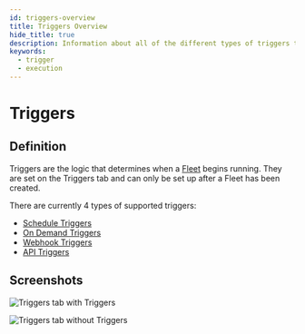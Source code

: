 ```yaml
---
id: triggers-overview
title: Triggers Overview
hide_title: true
description: Information about all of the different types of triggers that Shipyard supports.
keywords:
  - trigger
  - execution
---
```


# Triggers

## Definition

Triggers are the logic that determines when a [Fleet](../fleets/fleets-overview.md) begins running. They are set on the Triggers tab and can only be set up after a Fleet has been created.

There are currently 4 types of supported triggers:

- [Schedule Triggers](schedule-triggers.md)
- [On Demand Triggers](on-demand-triggers.md)
- [Webhook Triggers](webhook-triggers.md)
- [API Triggers](api-triggers.md)

## Screenshots

![Triggers tab with Triggers](../../.gitbook/assets/triggers_tab.png)

![Triggers tab without Triggers](../../.gitbook/assets/triggers_tab_empty.png)
